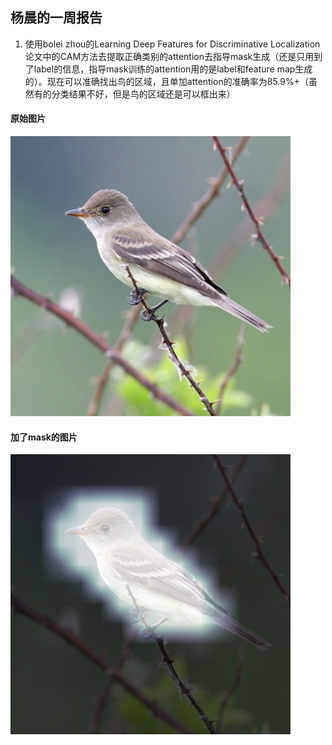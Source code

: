 杨晨的一周报告
--------
1. 使用bolei zhou的Learning Deep Features for Discriminative Localization论文中的CAM方法去提取正确类别的attention去指导mask生成（还是只用到了label的信息，指导mask训练的attention用的是label和feature map生成的）。现在可以准确找出鸟的区域，且单加attention的准确率为85.9%+（虽然有的分类结果不好，但是鸟的区域还是可以框出来）  
#### 原始图片  
![Original Picture](./original.jpg)  
#### 加了mask的图片  
![Attention Picture](./attention.jpg)
